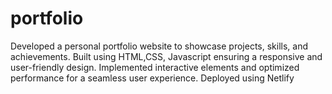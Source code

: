 # portfolio
Developed a personal portfolio website to showcase projects, skills, and
achievements. Built using HTML,CSS, Javascript ensuring a responsive and
user-friendly design. Implemented interactive elements and optimized
performance for a seamless user experience. Deployed using Netlify
